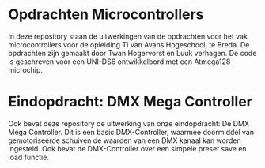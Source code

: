 # Opdrachten Microcontrollers
In deze repository staan de uitwerkingen van de opdrachten voor het vak microcontrollers voor de opleiding TI van Avans Hogeschool, te Breda.
De opdrachten zijn gemaakt door Twan Hogervorst en Luuk verhagen.
De code is geschreven voor een UNI-DS6 ontwikkelbord met een Atmega128 microchip.

# Eindopdracht: DMX Mega Controller
Ook bevat deze repository de uitwerking van onze eindopdracht: De DMX Mega Controller. Dit is een basic DMX-Controller, waarmee doormiddel van gemotoriseerde schuiven de waarden van een DMX kanaal kan worden ingesteld. Ook bevat de DMX-Controller over een simpele preset save en load functie.
